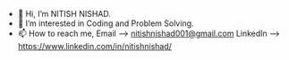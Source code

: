 - 👋 Hi, I’m NITISH NISHAD.
- 👀 I’m interested in Coding and Problem Solving.
- 📫 How to reach me, Email --> nitishnishad001@gmail.com
  LinkedIn --> https://www.linkedin.com/in/nitishnishad/

<!---
iamnitishnishad/iamnitishnishad is a ✨ special ✨ repository because its `README.md` (this file) appears on your GitHub profile.
You can click the Preview link to take a look at your changes.
--->
